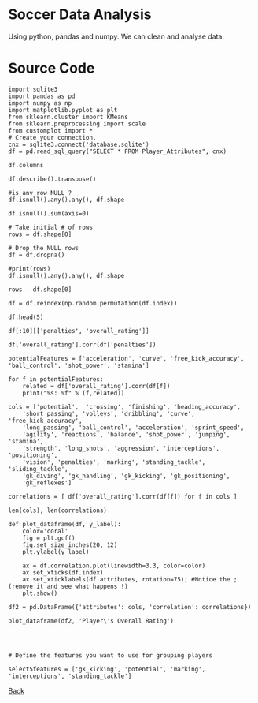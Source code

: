 # Soccer Data Analysis

Using python, pandas and numpy. We can clean and analyse data.

# Source Code

    import sqlite3
    import pandas as pd
    import numpy as np
    import matplotlib.pyplot as plt
    from sklearn.cluster import KMeans
    from sklearn.preprocessing import scale
    from customplot import *
    # Create your connection.
    cnx = sqlite3.connect('database.sqlite')
    df = pd.read_sql_query("SELECT * FROM Player_Attributes", cnx)

    df.columns

    df.describe().transpose()

    #is any row NULL ?
    df.isnull().any().any(), df.shape

    df.isnull().sum(axis=0)

    # Take initial # of rows
    rows = df.shape[0]

    # Drop the NULL rows
    df = df.dropna()

    #print(rows)
    df.isnull().any().any(), df.shape

    rows - df.shape[0]

    df = df.reindex(np.random.permutation(df.index))

    df.head(5)

    df[:10][['penalties', 'overall_rating']]

    df['overall_rating'].corr(df['penalties'])

    potentialFeatures = ['acceleration', 'curve', 'free_kick_accuracy', 'ball_control', 'shot_power', 'stamina']

    for f in potentialFeatures:
        related = df['overall_rating'].corr(df[f])
        print("%s: %f" % (f,related))

    cols = ['potential',  'crossing', 'finishing', 'heading_accuracy',
        'short_passing', 'volleys', 'dribbling', 'curve', 'free_kick_accuracy',
        'long_passing', 'ball_control', 'acceleration', 'sprint_speed',
        'agility', 'reactions', 'balance', 'shot_power', 'jumping', 'stamina',
        'strength', 'long_shots', 'aggression', 'interceptions', 'positioning',
        'vision', 'penalties', 'marking', 'standing_tackle', 'sliding_tackle',
        'gk_diving', 'gk_handling', 'gk_kicking', 'gk_positioning',
        'gk_reflexes']

    correlations = [ df['overall_rating'].corr(df[f]) for f in cols ]

    len(cols), len(correlations)

    def plot_dataframe(df, y_label):  
        color='coral'
        fig = plt.gcf()
        fig.set_size_inches(20, 12)
        plt.ylabel(y_label)

        ax = df.correlation.plot(linewidth=3.3, color=color)
        ax.set_xticks(df.index)
        ax.set_xticklabels(df.attributes, rotation=75); #Notice the ; (remove it and see what happens !)
        plt.show()

    df2 = pd.DataFrame({'attributes': cols, 'correlation': correlations}) 

    plot_dataframe(df2, 'Player\'s Overall Rating')




    # Define the features you want to use for grouping players

    select5features = ['gk_kicking', 'potential', 'marking', 'interceptions', 'standing_tackle']

[Back](https://jaemnkm.github.io/docs_redirect)